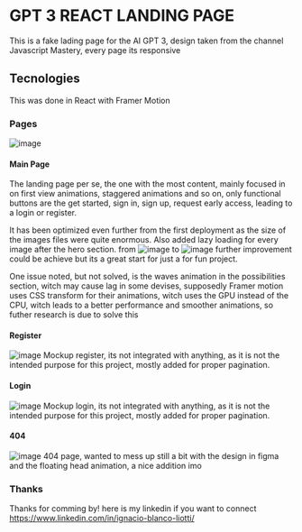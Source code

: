 # GPT 3 REACT LANDING PAGE

This is a fake lading page for the AI GPT 3, design taken from the channel Javascript Mastery, every page its responsive

## Tecnologies

This was done in React with Framer Motion

### Pages
![image](https://user-images.githubusercontent.com/65029266/171010057-48ca8345-1e37-41f0-a183-4f5a3da07f79.png)
#### Main Page
  The landing page per se, the one with the most content, mainly focused in on first view animations, staggered animations and so on, only functional buttons are the 
  get started, sign in, sign up, request early access, leading to a login or register.
  
  It has been optimized even further from the first deployment as the size of the images files were quite enormous. Also added lazy loading for every image after the 
  hero section.
  from
  ![image](https://user-images.githubusercontent.com/65029266/171010910-f8aa556a-a7fc-41c8-a8e9-8fac82df304b.png)
  to
  ![image](https://user-images.githubusercontent.com/65029266/171010935-8ce7dfb2-df92-4354-a71b-bfe1e5d50377.png)
  further improvement could be achieve but its a great start for just a for fun project.
  
  One issue noted, but not solved, is the waves animation in the possibilities section, witch may cause lag in some devises, supposedly Framer motion uses CSS
  transform for their animations, witch uses the GPU instead of the CPU, witch leads to a better performance and smoother animations, so futher research is due to    solve this

#### Register
  ![image](https://user-images.githubusercontent.com/65029266/171011937-30b5a8ae-d003-4d9a-89b6-c4276ab3f676.png)
  Mockup register, its not integrated with anything, as it is not the intended purpose for this project, mostly added for proper pagination.
#### Login
![image](https://user-images.githubusercontent.com/65029266/171012429-36814a5d-dc7a-499f-90bc-05c046164e73.png)
  Mockup login, its not integrated with anything, as it is not the intended purpose for this project, mostly added for proper pagination.
  
#### 404
![image](https://user-images.githubusercontent.com/65029266/171012576-423b60b1-6d04-4032-91f8-6ab052611501.png)
  404 page, wanted to mess up still a bit with the design in figma and the floating head animation, a nice addition imo
  
  
### Thanks
  Thanks for comming by! here is my linkedin if you want to connect
  https://www.linkedin.com/in/ignacio-blanco-liotti/

